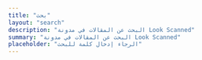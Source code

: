 ```yaml
---
title: "بحث"
layout: "search"
description: "البحث عن المقالات في مدونة Look Scanned"
summary: "البحث عن المقالات في مدونة Look Scanned"
placeholder: "الرجاء إدخال كلمة للبحث"
---
```

